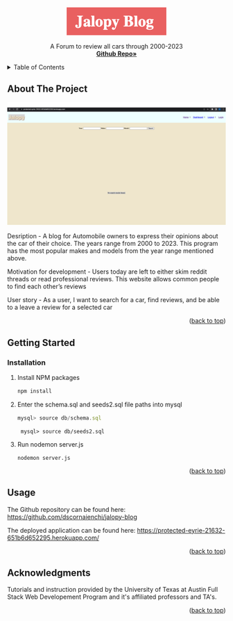 <!-- # jalopy-blog

## Description
The code included in this repository is used to 

## Usage

The Github repository can be found here: https://github.com/dscornaienchi/jalopy-blog

The deployed application can be found here:

A screenshot of the application is shown here: 

![Screenshot of the application](PENDING)


## Credits

Tutorials and instruction provided by the University of Texas at Austin Full Stack Web Developement Program and it's affiliated professors and TA's.  -->


<a name="readme-top"></a>







<!-- PROJECT LOGO -->
<br />
<div align="center">
    <img src= "public/assets/images/Jalopy-blog-logo.png" alt="jalopy blog logo">
  <p align="center">
    A Forum to review all cars through 2000-2023
    <br />
    <a href="https://github.com/dscornaienchi/jalopy-blog"><strong>Github Repo»</strong></a>
    <br />
  </p>
</div>



<!-- TABLE OF CONTENTS -->
<details>
  <summary>Table of Contents</summary>
  <ol>
    <li>
      <a href="#about-the-project">About The Project</a>
    </li>
    <li>
      <a href="#getting-started">Getting Started</a>
      <ul>
        <li><a href="#installation">Installation</a></li>
      </ul>
    </li>
    <li><a href="#usage">Usage</a></li>
    <li><a href="#acknowledgments">Acknowledgments</a></li>
  </ol>
</details>



<!-- ABOUT THE PROJECT -->
## About The Project

![jalopy-blog-screenshot](public/assets/images/jolapy-blog-screenshot.png)

Desription - A blog for Automobile owners to express their opinions about the car of their choice. The years range from 2000 to 2023. This program has the most popular makes and models from the year range mentioned above.

Motivation for development - Users today are left to either skim reddit threads or read professional reviews. This website allows common people to find each other’s reviews

User story - As a user, I want to search for a car, find reviews, and be able to a leave a review for a selected car

<p align="right">(<a href="#readme-top">back to top</a>)</p>






<!-- GETTING STARTED -->
## Getting Started



### Installation




1. Install NPM packages
   ```sh
   npm install
   ```
2. Enter the schema.sql and seeds2.sql file paths into mysql
   ```js
   mysql> source db/schema.sql
   ```
   ```
    mysql> source db/seeds2.sql
   ```
3. Run nodemon server.js
    ```
    nodemon server.js
    ```

<p align="right">(<a href="#readme-top">back to top</a>)</p>



<!-- USAGE EXAMPLES -->


## Usage

The Github repository can be found here: https://github.com/dscornaienchi/jalopy-blog

The deployed application can be found here:
https://protected-eyrie-21632-651b6d652295.herokuapp.com/ 


<p align="right">(<a href="#readme-top">back to top</a>)</p>





<!-- ACKNOWLEDGMENTS -->
## Acknowledgments

Tutorials and instruction provided by the University of Texas at Austin Full Stack Web Developement Program and it's affiliated professors and TA's.  


<p align="right">(<a href="#readme-top">back to top</a>)</p>




